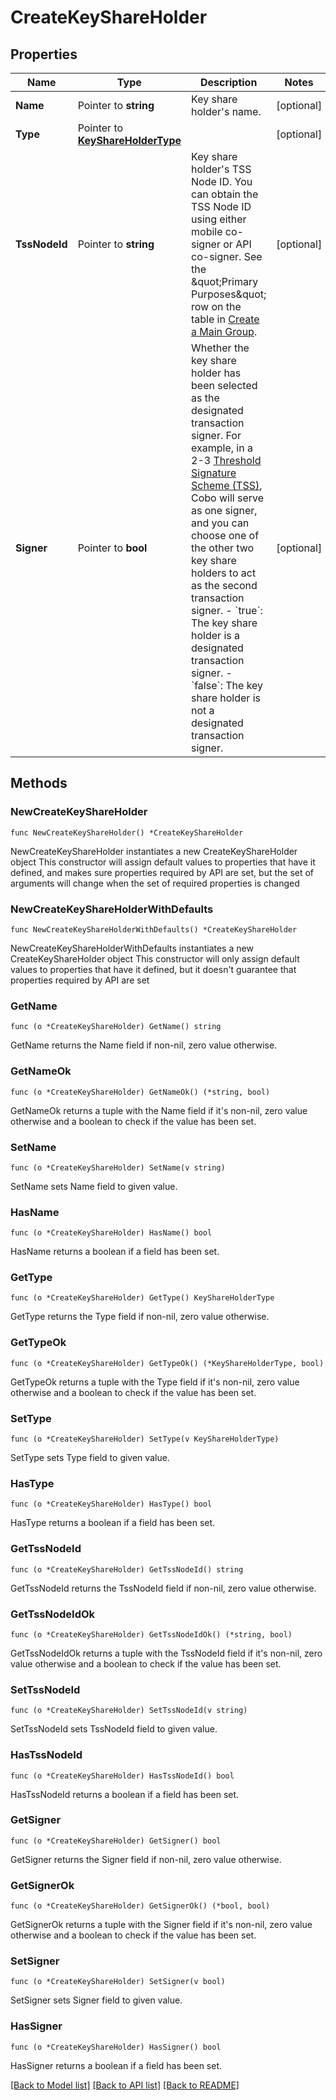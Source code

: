 # CreateKeyShareHolder

## Properties

Name | Type | Description | Notes
------------ | ------------- | ------------- | -------------
**Name** | Pointer to **string** | Key share holder&#39;s name. | [optional] 
**Type** | Pointer to [**KeyShareHolderType**](KeyShareHolderType.md) |  | [optional] 
**TssNodeId** | Pointer to **string** | Key share holder&#39;s TSS Node ID. You can obtain the TSS Node ID using either mobile co-signer or API co-signer. See the \&quot;Primary Purposes\&quot; row on the table in [Create a Main Group](https://manuals.cobo.com/en/portal/mpc-wallets/ocw/create-key-share-groups#create-a-main-group). | [optional] 
**Signer** | Pointer to **bool** | Whether the key share holder has been selected as the designated transaction signer. For example, in a 2-3 [Threshold Signature Scheme (TSS)](https://manuals.cobo.com/en/portal/mpc-wallets/introduction#threshold-signature-scheme-tss), Cobo will serve as one signer, and you can choose one of the other two key share holders to act as the second transaction signer. - &#x60;true&#x60;: The key share holder is a designated transaction signer.  - &#x60;false&#x60;: The key share holder is not a designated transaction signer.  | [optional] 

## Methods

### NewCreateKeyShareHolder

`func NewCreateKeyShareHolder() *CreateKeyShareHolder`

NewCreateKeyShareHolder instantiates a new CreateKeyShareHolder object
This constructor will assign default values to properties that have it defined,
and makes sure properties required by API are set, but the set of arguments
will change when the set of required properties is changed

### NewCreateKeyShareHolderWithDefaults

`func NewCreateKeyShareHolderWithDefaults() *CreateKeyShareHolder`

NewCreateKeyShareHolderWithDefaults instantiates a new CreateKeyShareHolder object
This constructor will only assign default values to properties that have it defined,
but it doesn't guarantee that properties required by API are set

### GetName

`func (o *CreateKeyShareHolder) GetName() string`

GetName returns the Name field if non-nil, zero value otherwise.

### GetNameOk

`func (o *CreateKeyShareHolder) GetNameOk() (*string, bool)`

GetNameOk returns a tuple with the Name field if it's non-nil, zero value otherwise
and a boolean to check if the value has been set.

### SetName

`func (o *CreateKeyShareHolder) SetName(v string)`

SetName sets Name field to given value.

### HasName

`func (o *CreateKeyShareHolder) HasName() bool`

HasName returns a boolean if a field has been set.

### GetType

`func (o *CreateKeyShareHolder) GetType() KeyShareHolderType`

GetType returns the Type field if non-nil, zero value otherwise.

### GetTypeOk

`func (o *CreateKeyShareHolder) GetTypeOk() (*KeyShareHolderType, bool)`

GetTypeOk returns a tuple with the Type field if it's non-nil, zero value otherwise
and a boolean to check if the value has been set.

### SetType

`func (o *CreateKeyShareHolder) SetType(v KeyShareHolderType)`

SetType sets Type field to given value.

### HasType

`func (o *CreateKeyShareHolder) HasType() bool`

HasType returns a boolean if a field has been set.

### GetTssNodeId

`func (o *CreateKeyShareHolder) GetTssNodeId() string`

GetTssNodeId returns the TssNodeId field if non-nil, zero value otherwise.

### GetTssNodeIdOk

`func (o *CreateKeyShareHolder) GetTssNodeIdOk() (*string, bool)`

GetTssNodeIdOk returns a tuple with the TssNodeId field if it's non-nil, zero value otherwise
and a boolean to check if the value has been set.

### SetTssNodeId

`func (o *CreateKeyShareHolder) SetTssNodeId(v string)`

SetTssNodeId sets TssNodeId field to given value.

### HasTssNodeId

`func (o *CreateKeyShareHolder) HasTssNodeId() bool`

HasTssNodeId returns a boolean if a field has been set.

### GetSigner

`func (o *CreateKeyShareHolder) GetSigner() bool`

GetSigner returns the Signer field if non-nil, zero value otherwise.

### GetSignerOk

`func (o *CreateKeyShareHolder) GetSignerOk() (*bool, bool)`

GetSignerOk returns a tuple with the Signer field if it's non-nil, zero value otherwise
and a boolean to check if the value has been set.

### SetSigner

`func (o *CreateKeyShareHolder) SetSigner(v bool)`

SetSigner sets Signer field to given value.

### HasSigner

`func (o *CreateKeyShareHolder) HasSigner() bool`

HasSigner returns a boolean if a field has been set.


[[Back to Model list]](../README.md#documentation-for-models) [[Back to API list]](../README.md#documentation-for-api-endpoints) [[Back to README]](../README.md)



